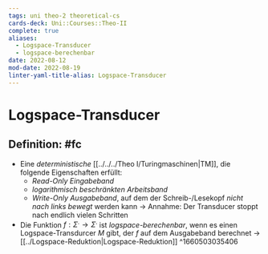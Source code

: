 ```yaml
---
tags: uni theo-2 theoretical-cs
cards-deck: Uni::Courses::Theo-II
complete: true
aliases:
  - Logspace-Transducer
  - logspace-berechenbar
date: 2022-08-12
mod-date: 2022-08-19
linter-yaml-title-alias: Logspace-Transducer
---
```


# Logspace-Transducer

## Definition: #fc
- Eine *deterministische* [[../../../Theo I/Turingmaschinen|TM]], die folgende Eigenschaften erfüllt:
	- *Read-Only Eingabeband*
	- *logarithmisch beschränkten Arbeitsband*
	- *Write-Only Ausgabeband*, auf dem der Schreib-/Lesekopf *nicht nach links bewegt* werden kann
	-> Annahme: Der Transducer stoppt nach endlich vielen Schritten
- Die Funktion $f:\Sigma^.\rightarrow\Sigma^.$ ist *logspace-berechenbar*, wenn es einen Logspace-Transdurcer $M$ gibt, der $f$ auf dem Ausgabeband berechnet
-> [[../Logspace-Reduktion|Logspace-Reduktion]]
^1660503035406
